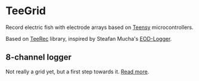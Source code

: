 # TeeGrid

Record electric fish with electrode arrays based on
[Teensy](https://www.pjrc.com/teensy/) microcontrollers.

Based on [TeeRec](https://github.com/janscience/TeeRec) library,
inspired by Steafan Mucha's
[EOD-Logger](https://github.com/muchaste/EOD-Logger).


## 8-channel logger

Not really a grid yet, but a first step towards it. [Read
more](8channel-logger/README.md).
